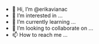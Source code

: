 - 👋 Hi, I’m @erikavianac
- 👀 I’m interested in ...
- 🌱 I’m currently learning ...
- 💞️ I’m looking to collaborate on ...
- 📫 How to reach me ...

<!---
erikavianac/erikavianac is a ✨ special ✨ repository because its `README.md` (this file) appears on your GitHub profile.
You can click the Preview link to take a look at your changes.
--->
